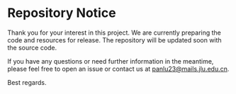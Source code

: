 # Repository Notice

Thank you for your interest in this project. We are currently preparing the code and resources for release. The repository will be updated soon with the source code.

If you have any questions or need further information in the meantime, please feel free to open an issue or contact us at panlu23@mails.jlu.edu.cn.

Best regards.
